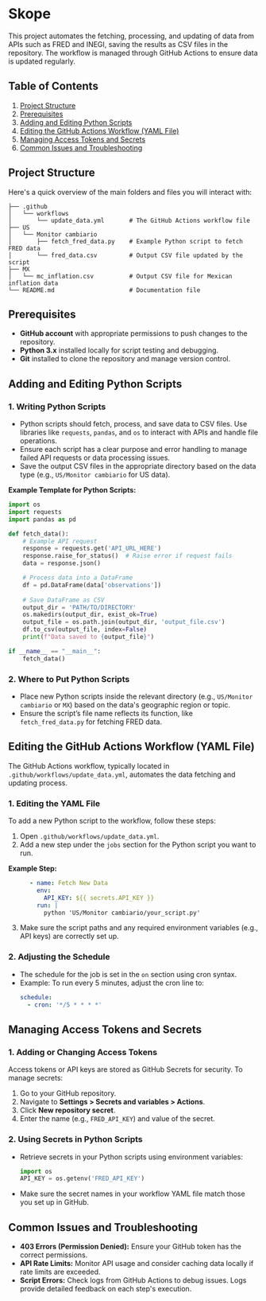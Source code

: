 # Skope

This project automates the fetching, processing, and updating of data from APIs such as FRED and INEGI, saving the results as CSV files in the repository. The workflow is managed through GitHub Actions to ensure data is updated regularly.

## Table of Contents
1. [Project Structure](#project-structure)
2. [Prerequisites](#prerequisites)
3. [Adding and Editing Python Scripts](#adding-and-editing-python-scripts)
4. [Editing the GitHub Actions Workflow (YAML File)](#editing-the-github-actions-workflow-yaml-file)
5. [Managing Access Tokens and Secrets](#managing-access-tokens-and-secrets)
6. [Common Issues and Troubleshooting](#common-issues-and-troubleshooting)

## Project Structure

Here's a quick overview of the main folders and files you will interact with:

```
├── .github
│   └── workflows
│       └── update_data.yml       # The GitHub Actions workflow file
├── US
│   └── Monitor cambiario
│       ├── fetch_fred_data.py    # Example Python script to fetch FRED data
│       └── fred_data.csv         # Output CSV file updated by the script
├── MX
│   └── mc_inflation.csv          # Output CSV file for Mexican inflation data
└── README.md                     # Documentation file
```

## Prerequisites

- **GitHub account** with appropriate permissions to push changes to the repository.
- **Python 3.x** installed locally for script testing and debugging.
- **Git** installed to clone the repository and manage version control.

## Adding and Editing Python Scripts

### 1. Writing Python Scripts

- Python scripts should fetch, process, and save data to CSV files. Use libraries like `requests`, `pandas`, and `os` to interact with APIs and handle file operations.
- Ensure each script has a clear purpose and error handling to manage failed API requests or data processing issues.
- Save the output CSV files in the appropriate directory based on the data type (e.g., `US/Monitor cambiario` for US data).

**Example Template for Python Scripts:**

```python
import os
import requests
import pandas as pd

def fetch_data():
    # Example API request
    response = requests.get('API_URL_HERE')
    response.raise_for_status()  # Raise error if request fails
    data = response.json()

    # Process data into a DataFrame
    df = pd.DataFrame(data['observations'])
    
    # Save DataFrame as CSV
    output_dir = 'PATH/TO/DIRECTORY'
    os.makedirs(output_dir, exist_ok=True)
    output_file = os.path.join(output_dir, 'output_file.csv')
    df.to_csv(output_file, index=False)
    print(f"Data saved to {output_file}")

if __name__ == "__main__":
    fetch_data()
```

### 2. Where to Put Python Scripts

- Place new Python scripts inside the relevant directory (e.g., `US/Monitor cambiario` or `MX`) based on the data's geographic region or topic.
- Ensure the script’s file name reflects its function, like `fetch_fred_data.py` for fetching FRED data.

## Editing the GitHub Actions Workflow (YAML File)

The GitHub Actions workflow, typically located in `.github/workflows/update_data.yml`, automates the data fetching and updating process.

### 1. Editing the YAML File

To add a new Python script to the workflow, follow these steps:

1. Open `.github/workflows/update_data.yml`.
2. Add a new step under the `jobs` section for the Python script you want to run.

**Example Step:**

```yaml
      - name: Fetch New Data
        env:
          API_KEY: ${{ secrets.API_KEY }}
        run: |
          python 'US/Monitor cambiario/your_script.py'
```

3. Make sure the script paths and any required environment variables (e.g., API keys) are correctly set up.

### 2. Adjusting the Schedule

- The schedule for the job is set in the `on` section using cron syntax.
- Example: To run every 5 minutes, adjust the cron line to:
  ```yaml
  schedule:
    - cron: '*/5 * * * *'
  ```

## Managing Access Tokens and Secrets

### 1. Adding or Changing Access Tokens

Access tokens or API keys are stored as GitHub Secrets for security. To manage secrets:

1. Go to your GitHub repository.
2. Navigate to **Settings > Secrets and variables > Actions**.
3. Click **New repository secret**.
4. Enter the name (e.g., `FRED_API_KEY`) and value of the secret.

### 2. Using Secrets in Python Scripts

- Retrieve secrets in your Python scripts using environment variables:

  ```python
  import os
  API_KEY = os.getenv('FRED_API_KEY')
  ```

- Make sure the secret names in your workflow YAML file match those you set up in GitHub.

## Common Issues and Troubleshooting

- **403 Errors (Permission Denied):** Ensure your GitHub token has the correct permissions.
- **API Rate Limits:** Monitor API usage and consider caching data locally if rate limits are exceeded.
- **Script Errors:** Check logs from GitHub Actions to debug issues. Logs provide detailed feedback on each step's execution.
